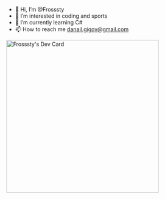 - 👋 Hi, I’m @Frosssty
- 👀 I’m interested in coding and sports
- 🌱 I’m currently learning C# 
- 📫 How to reach me danail.gigov@gmail.com

<a href="https://app.daily.dev/Frosssty"><img src="https://api.daily.dev/devcards/fc3cd74e32df4586bfbeca16c6846fcf.png?r=1ou" width="400" alt="Frosssty's Dev Card"/></a>
<!---
Frosssty/Frosssty is a ✨ special ✨ repository because its `README.md` (this file) appears on your GitHub profile.
You can click the Preview link to take a look at your changes.
--->
